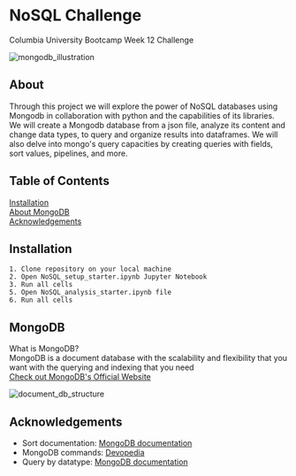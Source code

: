 # NoSQL Challenge
Columbia University Bootcamp Week 12 Challenge <br/>



![mongodb_illustration](https://events.umich.edu/media/attachments/2023/10/event_113604_original-1.jpeg)<br/>


## About 
Through this project we will explore the power of NoSQL databases using Mongodb in collaboration with python and the capabilities of its libraries. We will create a Mongodb database from a json file, analyze its content and change data types, to query and organize results into dataframes. We will also delve into mongo's query capacities by creating queries with fields, sort values, pipelines, and more. 


## Table of Contents
[Installation](#installation)  
[About MongoDB](#MongoDB)   
[Acknowledgements](#acknowledgements)  



## Installation 
    1. Clone repository on your local machine
    2. Open NoSQL_setup_starter.ipynb Jupyter Notebook
    3. Run all cells
    5. Open NoSQL_analysis_starter.ipynb file
    6. Run all cells


## MongoDB

What is MongoDB? <br/>
MongoDB is a document database with the scalability and flexibility that you want with the querying and indexing that you need<br/>
[Check out MongoDB's Official Website](https://www.mongodb.com/what-is-mongodb) <br/>

![document_db_structure](https://images.idgesg.net/images/article/2021/06/document-store-100893897-large.jpg?auto=webp&quality=85,70)




## Acknowledgements

- Sort documentation: [MongoDB documentation](https://www.mongodb.com/docs/manual/reference/operator/aggregation/sort/) <br/>
- MongoDB commands: [Devopedia](https://devopedia.org/mongodb-query-language)<br/>
- Query by datatype: [MongoDB documentation](https://www.mongodb.com/docs/manual/reference/operator/query/type/)<br/> 


